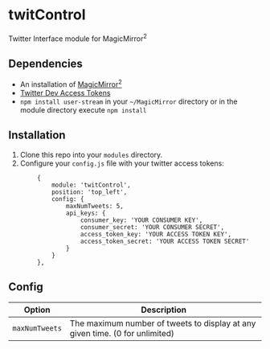 # twitControl
Twitter Interface module for MagicMirror<sup>2</sup>

## Dependencies
  * An installation of [MagicMirror<sup>2</sup>](https://github.com/MichMich/MagicMirror)
  * [Twitter Dev Access Tokens](https://dev.twitter.com/oauth/overview/application-owner-access-tokens)
  * `npm install user-stream` in your `~/MagicMirror` directory or in the module directory execute `npm install`

## Installation
 1. Clone this repo into your `modules` directory.
 2. Configure your `config.js` file with your twitter access tokens:
 
```
		{
			module: 'twitControl',
			position: 'top_left',
			config: {
				maxNumTweets: 5,
				api_keys: {
					consumer_key: 'YOUR CONSUMER KEY',
					consumer_secret: 'YOUR CONSUMER SECRET',
					access_token_key: 'YOUR ACCESS TOKEN KEY',
					access_token_secret: 'YOUR ACCESS TOKEN SECRET'
				}
			}
		},
```
 
## Config
| **Option** | **Description** |
| --- | --- |
| `maxNumTweets` | The maximum number of tweets to display at any given time.  (0 for unlimited) |
